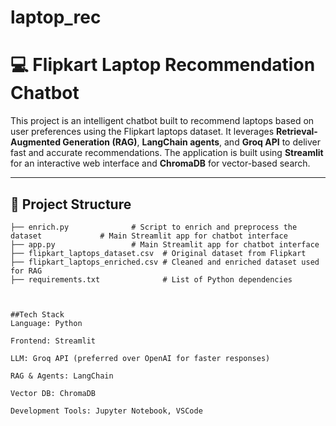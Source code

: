 # laptop_rec

# 💻 Flipkart Laptop Recommendation Chatbot

This project is an intelligent chatbot built to recommend laptops based on user preferences using the Flipkart laptops dataset. It leverages **Retrieval-Augmented Generation (RAG)**, **LangChain agents**, and **Groq API** to deliver fast and accurate recommendations. The application is built using **Streamlit** for an interactive web interface and **ChromaDB** for vector-based search.

---

## 📁 Project Structure

```plaintext
├── enrich.py              # Script to enrich and preprocess the dataset             # Main Streamlit app for chatbot interface
├── app.py                 # Main Streamlit app for chatbot interface
├── flipkart_laptops_dataset.csv  # Original dataset from Flipkart
├── flipkart_laptops_enriched.csv # Cleaned and enriched dataset used for RAG
├── requirements.txt              # List of Python dependencies



##Tech Stack
Language: Python

Frontend: Streamlit

LLM: Groq API (preferred over OpenAI for faster responses)

RAG & Agents: LangChain

Vector DB: ChromaDB

Development Tools: Jupyter Notebook, VSCode
